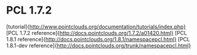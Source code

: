 # PCL 1.7.2

[tutorial]{http://www.pointclouds.org/documentation/tutorials/index.php}
[PCL 1.7.2 reference]{http://docs.pointclouds.org/1.7.2/a01420.html}
[PCL 1.8.1 reference]{http://docs.pointclouds.org/1.8.1/namespacepcl.html}
[PCL 1.8.1-dev reference]{http://docs.pointclouds.org/trunk/namespacepcl.html}

